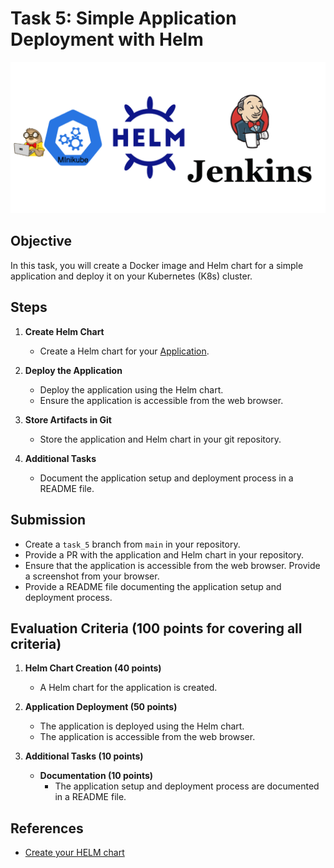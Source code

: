 # Task 5: Simple Application Deployment with Helm
![task_5 schema](../../visual_assets/task_4-6.png)

## Objective

In this task, you will create a Docker image and Helm chart for a simple application and deploy it on your Kubernetes (K8s) cluster.

## Steps

1. **Create Helm Chart**

   - Create a Helm chart for your [Application](https://github.com/rolling-scopes-school/tasks/tree/master/devops/flask_app/README.md).

2. **Deploy the Application**

   - Deploy the application using the Helm chart.
   - Ensure the application is accessible from the web browser.

3. **Store Artifacts in Git**

   - Store the application and Helm chart in your git repository.

4. **Additional Tasks**
   - Document the application setup and deployment process in a README file.

## Submission

- Create a `task_5` branch from `main` in your repository.
- Provide a PR with the application and Helm chart in your repository.
- Ensure that the application is accessible from the web browser. Provide a screenshot from your browser.
- Provide a README file documenting the application setup and deployment process.

## Evaluation Criteria (100 points for covering all criteria)

1. **Helm Chart Creation (40 points)**

   - A Helm chart for the application is created.

2. **Application Deployment (50 points)**

   - The application is deployed using the Helm chart.
   - The application is accessible from the web browser.

4. **Additional Tasks (10 points)**
   - **Documentation (10 points)**
     - The application setup and deployment process are documented in a README file.

## References

- [Create your HELM chart](https://helm.sh/docs/helm/helm_create/)
